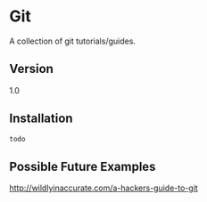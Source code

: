 Git
=========

A collection of git tutorials/guides.

Version
----

1.0


Installation
--------------

```sh
todo
```


Possible Future Examples
----

http://wildlyinaccurate.com/a-hackers-guide-to-git